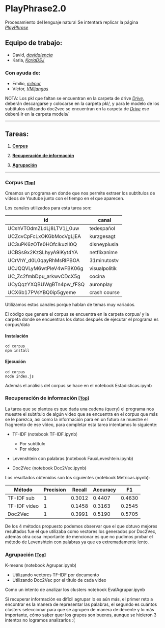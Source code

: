 # PlayPhrase2.0
Procesamiento del lenguaje natural
Se intentará replicar la página [*PlayPhrase*](https://www.playphrase.me/#/search) 

## Equipo de trabajo:
- David, [*davidalencia*](https://github.com/davidalencia)
- Karla, [*KarlaDSJ*](https://github.com/KarlaDSJ)

### Con ayuda de:
- Emilio, [*milmor*](https://github.com/milmor)
- Víctor, [*VMijangos*](https://github.com/VMijangos)

NOTA: Los pkl que faltan se encuentran en la carpeta de drive [*Drive*](https://drive.google.com/drive/folders/16JG81QA06SSf5Cpb2XEEdYcVZvgvhwqn?usp=sharing),  deberán descargarse y colocarse en la carpeta pkl/, y para le modelo de los subtítulos utilizando doc2vec se encuentran en la carpeta de [*Drive*](https://drive.google.com/drive/folders/1WW0oOUMTykjOjphmOCx5CPCcANEThWYm?usp=sharing) ese deberá ir en la carpeta models/


___

<a id="indice"></a>
## Tareas:

1. [**Corpus**](#corpus)

2. [**Recuperación de información**](#RI)

3. [**Agrupación**](#clusters)
___

<a id="corpus"></a>
### Corpus <small>[[Top](#indice)]</small>
Creamos un programa en donde que nos permite extraer los subtítulos de vídeos de Youtube junto con el tiempo en el que aparecen.

Los canales utilizados para esta tarea son:

|           id            |    canal      |
|-------------------------|---------------|
|UCshVTOdmZLdLj8LTV1j_0uw | tedespañol    |
|UCZcvCpFcLxOKGbMocVgLjEA | kurzgesagt    |
|UC3uPK6zOTe0HOfcIkuzII0Q | disneyplusla  |
|UCBSs9x2KzSLhyyA9IKyt4YA | netflixanime  |
|UCrVhY_d0L0qayRhMsRlPBOA | 31minutostv   |
|UCJQQVLyM6wtPleV4wFBK06g | visualpolitik |
|UC_Zc2fmbDpu_arkwvCDcX5g | cocina        |
|UCyQqzYXQBUWgBTn4pw_fFSQ | auronplay     |
|UCX6b17PVsYBQ0ip5gyeme   | crash course  |

Utilizamos estos canales porque hablan de temas muy variados.

El código que genera el corpus se encuentra en la carpeta corpus/ y la carpeta donde se encuentras los datos después de ejecutar el programa es corpus/data

#### Instalación 
```
cd corpus
npm install
```

#### Ejecución
```
cd corpus
node index.js
```

Además el análisis del corpus se hace en el notebook Estadisticas.ipynb

<a id="RI"></a>
### Recuperación de información <small>[[Top](#indice)]</small>
La tarea que se plantea es que dada una cadena (query) el programa nos muestre el subtítulo de algún video que se encuentra en el corpus que más se le parezca, así como la información para en un futuro se muestre el fragmento de ese vídeo, para completar esta tarea intentamos lo siguiente:

- TF-IDF (notebook TF-IDF.ipynb)
    - Por subtítulo
    - Por video

- Levenshtein con palabras (notebook FauxLeveshtein.ipynb)

- Doc2Vec (notebook Doc2Vec.ipynb)

Los resultados obtenidos son los siguientes (notebook Metricas.ipynb):

|   Método    | Precision | Recall | Accuracy |   F1   |
|-------------|-----------|--------|----------|--------|
|TF-IDF sub   |     1     | 0.3012 |  0.4407  | 0.4630 |
|TF-IDF video |     1     | 0.1458 |  0.3163  | 0.2545 |
|Doc2Vec      |     1     | 0.3991 |  0.5190  | 0.5705 |

De los 4 métodos propuesto podemos observar que el que obtuvo mejores resultados fue el que utilizaba como vectores los generados por Doc2Vec, además otra cosa importante de mencionar es que no pudimos probar el método de Levenshtein con palabras ya que es extremadamente lento.

<a id="clusters"></a>
### Agrupación <small>[[Top](#indice)]</small>

K-means (notebook Agrupar.ipynb)

- Utilizando vectores TF-IDF por documento
- Utilizando Doc2Vec por el título de cada video

Como un intento de analizar los clusters notebook EvalAgrupar.ipynb

Si recuperar información es difícil agrupar lo es aún más, el primer reto a encontrar es la manera de representar las palabras, el segundo es cuántos clusters seleccionar para que se agrupen de manera de decente y lo más importante, cómo saber quer los grupos son buenos, aunque se hicieron 3 intentos no logramos analizarlos :( 

